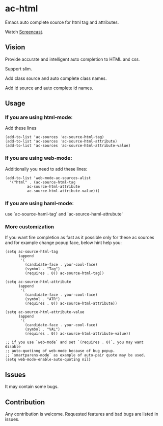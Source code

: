 ac-html
=======

Emacs auto complete source for html tag and attributes.

Watch [Screencast](https://www.youtube.com/watch?v=UrXNgrN4d5Y).

Vision
------
Provide accurate and intelligent auto completion to HTML and css.

Support slim.

Add class source and auto complete class names.

Add id source and auto complete id names.

Usage
-----

### If you are using html-mode:

Add these lines
``` elisp
(add-to-list 'ac-sources 'ac-source-html-tag)
(add-to-list 'ac-sources 'ac-source-html-attribute)
(add-to-list 'ac-sources 'ac-source-html-attribute-value)
```

### If you are using web-mode:
Additionally you need to add these lines:
``` elisp
(add-to-list 'web-mode-ac-sources-alist
  '("html" . (ac-source-html-tag
	      ac-source-html-attribute
	      ac-source-html-attribute-value)))
```

### If you are using haml-mode:
use \`ac-source-haml-tag' and \`ac-source-haml-attrubute'

### More customization

If you want fire completion as fast as it possible only for these ac sources
and for example change popup face, below hint help you:
``` elisp
(setq ac-source-html-tag
      (append
       '(
         (candidate-face . your-cool-face)
         (symbol . "Tag")
         (requires . 0)) ac-source-html-tag))

(setq ac-source-html-attribute
      (append
       '(
         (candidate-face . your-cool-face)
         (symbol . "ATR")
         (requires . 0)) ac-source-html-attribute))

(setq ac-source-html-attribute-value
      (append
       '(
         (candidate-face . your-cool-face)
         (symbol . "VAL")
         (requires . 0)) ac-source-html-attribute-value))
         
;; if you use `web-mode` and set `(requires . 0)`, you may want disable
;; auto-quotinng of web-mode because of bug popup.
;; `smartparens-mode` as example of auto-pair quote may be used.
(setq web-mode-enable-auto-quoting nil)
```

Issues
------
It may contain some bugs.

Contribution
------
Any contribution is welcome.
Requested features and bad bugs are listed in issues.
